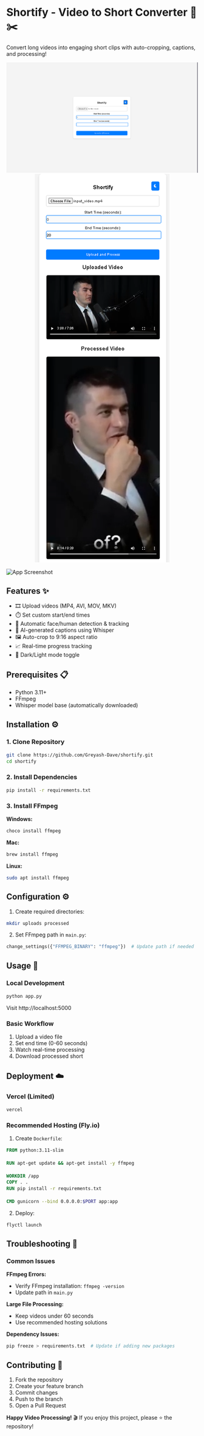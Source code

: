 # Shortify - Video to Short Converter 🎥✂️

Convert long videos into engaging short clips with auto-cropping, captions, and processing!


<p align="center">
  <img src="./screenshots/app-preview.png" alt="App Screenshot">
  <img src="./screenshots/app-preview-2.png" alt="App Screenshot">
</p>

<img src="/main/images/banner.png" alt="App Screenshot">

## Features ✨
- 🎞️ Upload videos (MP4, AVI, MOV, MKV)
- ⏱️ Set custom start/end times
- 🤖 Automatic face/human detection & tracking
- 📝 AI-generated captions using Whisper
- 🖼️ Auto-crop to 9:16 aspect ratio
- 📈 Real-time progress tracking
- 🌙 Dark/Light mode toggle

## Prerequisites 📋
- Python 3.11+
- FFmpeg
- Whisper model base (automatically downloaded)

## Installation ⚙️

### 1. Clone Repository
```bash
git clone https://github.com/Greyash-Dave/shortify.git
cd shortify
```

### 2. Install Dependencies
```bash
pip install -r requirements.txt
```

### 3. Install FFmpeg
**Windows:**
```bash
choco install ffmpeg
```

**Mac:**
```bash
brew install ffmpeg
```

**Linux:**
```bash
sudo apt install ffmpeg
```

## Configuration ⚙️
1. Create required directories:
```bash
mkdir uploads processed
```

2. Set FFmpeg path in `main.py`:
```python
change_settings({"FFMPEG_BINARY": "ffmpeg"})  # Update path if needed
```

## Usage 🚀
### Local Development
```bash
python app.py
```

Visit http://localhost:5000

### Basic Workflow
1. Upload a video file
2. Set end time (0-60 seconds)
3. Watch real-time processing
4. Download processed short

## Deployment ☁️
### Vercel (Limited)
```bash
vercel
```

### Recommended Hosting (Fly.io)
1. Create `Dockerfile`:
```dockerfile
FROM python:3.11-slim

RUN apt-get update && apt-get install -y ffmpeg

WORKDIR /app
COPY . .
RUN pip install -r requirements.txt

CMD gunicorn --bind 0.0.0.0:$PORT app:app
```

2. Deploy:
```bash
flyctl launch
```

## Troubleshooting 🔧
### Common Issues
**FFmpeg Errors:**
* Verify FFmpeg installation: `ffmpeg -version`
* Update path in `main.py`

**Large File Processing:**
* Keep videos under 60 seconds
* Use recommended hosting solutions

**Dependency Issues:**
```bash
pip freeze > requirements.txt  # Update if adding new packages
```

## Contributing 🤝
1. Fork the repository
2. Create your feature branch
3. Commit changes
4. Push to the branch
5. Open a Pull Request


**Happy Video Processing!** 🎬 If you enjoy this project, please ⭐ the repository!

